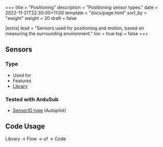 +++
title = "Positioning"
description = "Positioning sensor types."
date = 2022-11-21T22:30:00+11:00
template = "docs/page.html"
sort_by = "weight"
weight = 20
draft = false

[extra]
lead = "Sensors used for positioning and motion, based on measuring the surrounding environment."
toc = true
top = false
+++

## Sensors

### Type

- Used for
- Features
- [Library]()

### Tested with ArduSub
- [SensorID type]() (Autopilot)

## Code Usage
Library -> Flow -> of -> Code
